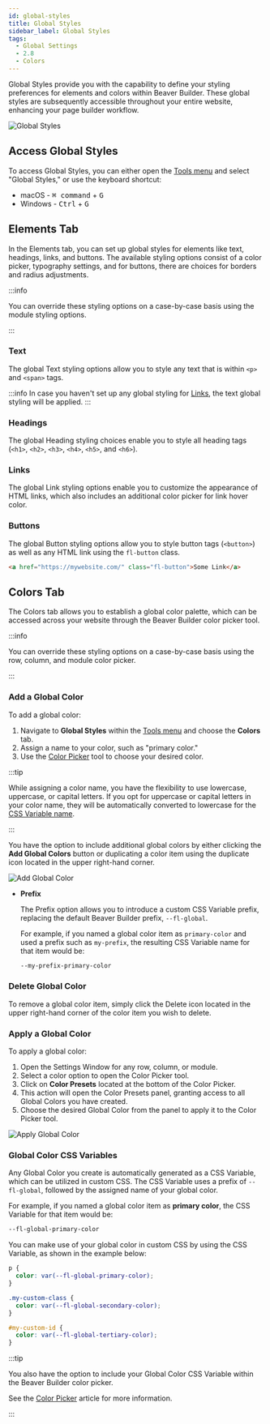 ```yaml
---
id: global-styles
title: Global Styles
sidebar_label: Global Styles
tags:
  - Global Settings
  - 2.8
  - Colors
---
```


Global Styles provide you with the capability to define your styling preferences for elements and colors within Beaver Builder. These global styles are subsequently accessible throughout your entire website, enhancing your page builder workflow.

![Global Styles](/img/beaver-builder/user-interface--global-styles--1.jpg)

## Access Global Styles

To access Global Styles, you can either open the [Tools menu](tools-menu.md) and select "Global Styles," or use the keyboard shortcut:

- <i className="fa-brands fa-apple"></i> macOS - <kbd>⌘ command</kbd> + <kbd>G</kbd>
- <i className="fa-brands fa-windows"></i> Windows - <kbd>Ctrl</kbd> + <kbd>G</kbd>

## Elements Tab

In the Elements tab, you can set up global styles for elements like text, headings, links, and buttons. The available styling options consist of a color picker, typography settings, and for buttons, there are choices for borders and radius adjustments.

:::info

You can override these styling options on a case-by-case basis using the module styling options.

:::

### Text

The global Text styling options allow you to style any text that is within `<p>` and `<span>` tags.

:::info
In case you haven't set up any global styling for [Links](#links), the text global styling will be applied.
:::

### Headings

The global Heading styling choices enable you to style all heading tags (`<h1>`, `<h2>`, `<h3>`, `<h4>`, `<h5>`, and `<h6>`).

### Links

The global Link styling options enable you to customize the appearance of HTML links, which also includes an additional color picker for link hover color.

### Buttons

The global Button styling options allow you to style button tags (`<button>`) as well as any HTML link using the `fl-button` class.

```html
<a href="https://mywebsite.com/" class="fl-button">Some Link</a>
```

## Colors Tab

The Colors tab allows you to establish a global color palette, which can be accessed across your website through the Beaver Builder color picker tool.

:::info

You can override these styling options on a case-by-case basis using the row, column, and module color picker.

:::

### Add a Global Color

To add a global color:

1. Navigate to **Global Styles** within the [Tools menu](tools-menu.md) and choose the **Colors** tab.
2. Assign a name to your color, such as "primary color."
3. Use the [Color Picker](basics/color-picker.md) tool to choose your desired color.

:::tip

While assigning a color name, you have the flexibility to use lowercase, uppercase, or capital letters. If you opt for uppercase or capital letters in your color name, they will be automatically converted to lowercase for the [CSS Variable name](#global-color-css-variables).

:::

You have the option to include additional global colors by either clicking the **Add Global Colors** button or duplicating a color item using the duplicate icon located in the upper right-hand corner.

![Add Global Color](/img/beaver-builder/user-interface--global-styles--2.jpg)

* **Prefix**  

  The Prefix option allows you to introduce a custom CSS Variable prefix,  replacing the default Beaver Builder prefix, `--fl-global`.

  For example, if you named a global color item as `primary-color` and used a prefix such as `my-prefix`, the resulting CSS Variable name for that item would be:

  ```css
  --my-prefix-primary-color
  ```

### Delete Global Color

To remove a global color item, simply click the <i className="fa-solid fa-xmark"></i> Delete icon located in the upper right-hand corner of the color item you wish to delete.

### Apply a Global Color

To apply a global color:

1. Open the Settings Window for any row, column, or module.
2. Select a color option to open the Color Picker tool.
3. Click on **Color Presets** <i class="fa-solid fa-chevron-up"></i> located at the bottom of the Color Picker.
4. This action will open the Color Presets panel, granting access to all Global Colors you have created.
5. Choose the desired Global Color from the panel to apply it to the Color Picker tool.

![Apply Global Color](/img/beaver-builder/user-interface--global-styles--3.jpg)


### Global Color CSS Variables

Any Global Color you create is automatically generated as a CSS Variable, which can be utilized in custom CSS. The CSS Variable uses a prefix of `--fl-global`, followed by the assigned name of your global color.

For example, if you named a global color item as **primary color**, the CSS Variable for that item would be:

```css
--fl-global-primary-color
```

You can make use of your global color in custom CSS by using the CSS Variable, as shown in the example below:

```css
p {
  color: var(--fl-global-primary-color);
}

.my-custom-class {
  color: var(--fl-global-secondary-color);
}

#my-custom-id {
  color: var(--fl-global-tertiary-color);
}
```

:::tip

You also have the option to include your Global Color CSS Variable within the Beaver Builder color picker.

See the [Color Picker](basics/color-picker.md#css-variable-preset) article for more information.

:::
